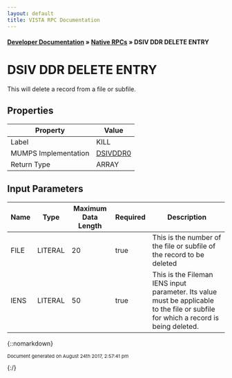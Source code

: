 ```yaml
---
layout: default
title: VISTA RPC Documentation
---
```


#### [Developer Documentation](../index) &#187; [Native RPCs](TableOfContents) &#187; DSIV DDR DELETE ENTRY<br/>
# DSIV DDR DELETE ENTRY

This will delete a record from a file or subfile.

## Properties

Property | Value
--- | ---
Label | KILL
MUMPS Implementation | [DSIVDDR0](http://code.osehra.org/dox/Routine_DSIVDDR0_source.html)
Return Type | ARRAY


## Input Parameters

Name | Type | Maximum Data Length | Required | Description
--- | --- | --- | --- | ---
FILE | LITERAL | 20 | true | This is the number of the file or subfile of the record to be deleted
IENS | LITERAL | 50 | true | This is the Fileman IENS input parameter.  Its value must be applicable to the file or subfile for which a record is being deleted.



{::nomarkdown} <br/><p style="font-size: 11px">Document generated on August 24th 2017, 2:57:41 pm</p>{:/}